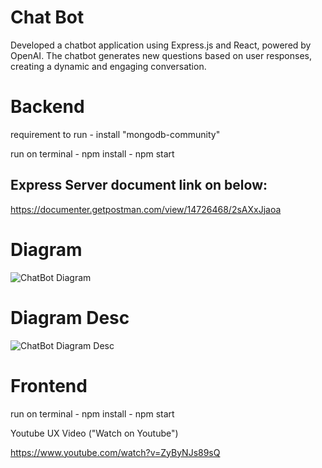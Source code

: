 # Chat Bot

Developed a chatbot application using Express.js and React, powered by OpenAI. The chatbot generates new questions based on user responses, creating a dynamic and engaging conversation.

# Backend

requirement to run
    - install
        "mongodb-community"

run on terminal
    - npm install
    - npm start

## Express Server document link on below:

https://documenter.getpostman.com/view/14726468/2sAXxJjaoa

# Diagram
![ChatBot Diagram](https://github.com/CihanEksi/ChatBot/blob/master/Express/collection_diagram.png?raw=true)

# Diagram Desc
![ChatBot Diagram Desc](https://github.com/CihanEksi/ChatBot/blob/master/Express/collection_description.png?raw=true)

# Frontend

run on terminal
    - npm install
    - npm start

Youtube UX Video ("Watch on Youtube")

https://www.youtube.com/watch?v=ZyByNJs89sQ

